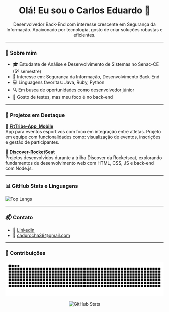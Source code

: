 <h1 align="center">Olá! Eu sou o Carlos Eduardo 👋</h1>

<p align="center">
  Desenvolvedor Back-End com interesse crescente em Segurança da Informação. 
  Apaixonado por tecnologia, gosto de criar soluções robustas e eficientes.  
</p>

---

### 💼 Sobre mim

- 🎓 Estudante de Análise e Desenvolvimento de Sistemas no Senac-CE (5º semestre)
- 🧠 Interesse em: Segurança da Informação, Desenvolvimento Back-End
- 💻 Linguagens favoritas: Java, Ruby, Python
- 🔍 Em busca de oportunidades como desenvolvedor júnior
- 🧪 Gosto de testes, mas meu foco é no back-end

---

### 🚀 Projetos em Destaque

🔹 [**FitTribe-App_Mobile**](https://github.com/carloseduardo-rocha/FitTribe-App_Mobile)  
App para eventos esportivos com foco em integração entre atletas. Projeto em equipe com funcionalidades como: visualização de eventos, inscrições e gestão de participantes.

🔹 [**Discover-RocketSeat**](https://github.com/carloseduardo-rocha/Discover-RocketSeat)  
Projetos desenvolvidos durante a trilha Discover da Rocketseat, explorando fundamentos de desenvolvimento web com HTML, CSS, JS e back-end com Node.js.

---

### 📊 GitHub Stats e Linguagens

![Top Langs](https://github-readme-stats.vercel.app/api/top-langs/?username=carloseduardo-rocha&layout=compact&theme=radical)

---

### 📬 Contato

- 🔗 [LinkedIn](https://www.linkedin.com/in/carlos-eduardo-408087230)  
- 📧 cadurocha39@gmail.com

---

### 🐍 Contribuições

![snake gif](https://raw.githubusercontent.com/carloseduardo-rocha/carloseduardo-rocha/output/github-contribution-grid-snake.svg)

<p align="center">
  <img src="https://github-readme-stats.vercel.app/api?username=carloseduardo-rocha&show_icons=true&theme=radical" alt="GitHub Stats" />
</p>
